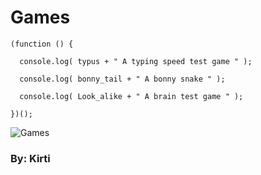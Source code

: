 # Games 

```node
(function () {

  console.log( typus + " A typing speed test game " );

  console.log( bonny_tail + " A bonny snake " );

  console.log( Look_alike + " A brain test game " );
  
})();
```

![Games](https://github.com/kirtichouhan/games/blob/master/game.jpg?raw=true)

### By: Kirti
